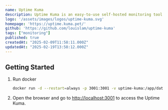 ```yaml
---
name: Uptime Kuma
description: Uptime Kuma is an easy-to-use self-hosted monitoring tool.
logo: '/assets/images/logos/uptime-kuma.svg'
homepage: 'https://uptime.kuma.pet/'
github: 'https://github.com/louislam/uptime-kuma'
tags: ["monitoring"]
published: true
createdAt: "2025-02-09T11:58:11.000Z"
updatedAt: "2025-02-19T13:58:12.000Z"
---
```


## Getting Started

1. Run docker 
    ```bash
    docker run -d --restart=always -p 3001:3001 -v uptime-kuma:/app/data --name uptime-kuma louislam/uptime-kuma:1
    ```
2. Open the browser and go to [http://localhost:3001](http://localhost:3001) to access the Uptime Kuma.